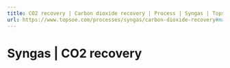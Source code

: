 ```yaml
---
title: CO2 recovery | Carbon dioxide recovery | Process | Syngas | Topsoe
url: https://www.topsoe.com/processes/syngas/carbon-dioxide-recovery#main-content
---
```


# Syngas | CO2 recovery